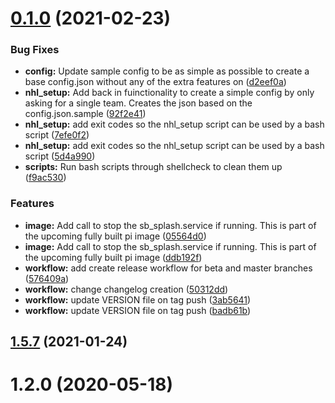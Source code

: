 # [0.1.0](https://github.com/falkyre/nhl-led-scoreboard/compare/v1.5.7...v0.1.0) (2021-02-23)


### Bug Fixes

* **config:** Update sample config to be as simple as possible to create a base config.json without any of the extra features on ([d2eef0a](https://github.com/falkyre/nhl-led-scoreboard/commit/d2eef0a12a246f7e2e97ca9a586fc53dff9dea0a))
* **nhl_setup:** Add back in fuinctionality to create a simple config by only asking for a single team.  Creates the json based on the config.json.sample ([92f2e41](https://github.com/falkyre/nhl-led-scoreboard/commit/92f2e41f7f63000949dcf2bb950190cb627801d1))
* **nhl_setup:** add exit codes so the nhl_setup script can be used by a bash script ([7efe0f2](https://github.com/falkyre/nhl-led-scoreboard/commit/7efe0f26e75e597fb36f9eab853df31669f19477))
* **nhl_setup:** add exit codes so the nhl_setup script can be used by a bash script ([5d4a990](https://github.com/falkyre/nhl-led-scoreboard/commit/5d4a990d164f170a7ef109f7dd4c96c42cee3bca))
* **scripts:** Run bash scripts through shellcheck to clean them up ([f9ac530](https://github.com/falkyre/nhl-led-scoreboard/commit/f9ac530c62ed596153dc48bd0d2cc29176107b4c))


### Features

* **image:** Add call to stop the sb_splash.service if running.  This is part of the upcoming fully built pi image ([05564d0](https://github.com/falkyre/nhl-led-scoreboard/commit/05564d098158860541e74fa5db32131b2fc198c7))
* **image:** Add call to stop the sb_splash.service if running.  This is part of the upcoming fully built pi image ([ddb192f](https://github.com/falkyre/nhl-led-scoreboard/commit/ddb192fe81eb5eeef28a4e0fadc5129f39b2d321))
* **workflow:** add create release workflow for beta and master branches ([576409a](https://github.com/falkyre/nhl-led-scoreboard/commit/576409afb65b2e9dc2f1cc52e68a552a37833a83))
* **workflow:** change changelog creation ([50312dd](https://github.com/falkyre/nhl-led-scoreboard/commit/50312dd98d5856b81d404f085bf493665e881cae))
* **workflow:** update VERSION file on tag push ([3ab5641](https://github.com/falkyre/nhl-led-scoreboard/commit/3ab56415e7f4353b428edefb37797434b915dd2a))
* **workflow:** update VERSION file on tag push ([badb61b](https://github.com/falkyre/nhl-led-scoreboard/commit/badb61b4abc790e9e4549f621e6daf5bad06ec5f))



## [1.5.7](https://github.com/falkyre/nhl-led-scoreboard/compare/v1.2.0...v1.5.7) (2021-01-24)



# 1.2.0 (2020-05-18)



